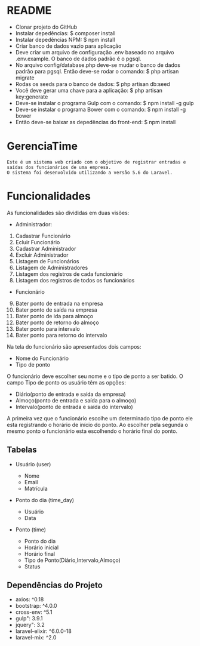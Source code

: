 # README
* Clonar projeto do GitHub
* Instalar depedências:
$ composer install
* Instalar depedências NPM:
$ npm install
* Criar banco de dados vazio para aplicação
* Deve criar um arquivo de configuração .env baseado no arquivo .env.example. O banco de dados padrão é o pgsql.
* No arquivo config/database.php deve-se mudar o banco de dados padrão para pgsql. Então deve-se rodar o comando: 
$ php artisan migrate
* Rodas os seeds para o banco de dados:
$ php artisan db:seed
* Você deve gerar uma chave para a aplicação: 
$ php artisan key:generate
* Deve-se instalar o programa Gulp com o comando:
$ npm install -g gulp  
* Deve-se instalar o programa Bower com o comando:
$ npm install -g bower  
* Então deve-se baixar as depedências do front-end:
$ npm install

# GerenciaTime
	Este é um sistema web criado com o objetivo de registrar entradas e saídas dos funcionários de uma empresa.
	O sistema foi desenvolvido utilizando a versão 5.6 do Laravel.
# Funcionalidades
As funcionalidades são divididas em duas visões:
* Administrador:
1. Cadastrar Funcionário
2. Ecluir Funcionário
3. Cadastrar Administrador
4. Excluir Administrador
5. Listagem de Funcionários
6. Listagem de Administradores
7. Listagem dos registros de cada funcionário
8. Listagem dos registros de todos os funcionários
* Funcionário
9. Bater ponto de entrada na empresa  
10. Bater ponto de saída na empresa 
11. Bater ponto de ida para almoço 
12. Bater ponto de retorno do almoço
13. Bater ponto para intervalo 
14. Bater ponto para retorno do intervalo

Na tela do funcionário são apresentados dois campos:
* Nome do Funcionário
* Tipo de ponto

O funcionário deve escolher seu nome e o tipo de ponto a ser batido. 
O campo Tipo de ponto os usuário têm as opções:
* Diário(ponto de entrada e saída da empresa)
* Almoço(ponto de entrada e saída para o almoço)
* Intervalo(ponto de entrada e saída do intervalo)

A primeira vez que o funcionário escolhe um determinado tipo de ponto ele esta registrando o horário de início do ponto. Ao escolher pela segunda o mesmo ponto o funcionário esta escolhendo o horário final do ponto.

## Tabelas

* Usuário (user)
	- Nome
	- Email
	- Matrícula

* Ponto do dia (time_day)
	- Usuário
	- Data

* Ponto (time)
	- Ponto do dia
	- Horário inicial
	- Horário final
	- Tipo de Ponto(Diário,Intervalo,Almoço)
	- Status

## Dependências do Projeto
* axios: ^0.18
* bootstrap: ^4.0.0
* cross-env: ^5.1
* gulp": 3.9.1
* jquery": 3.2
* laravel-elixir: ^6.0.0-18
* laravel-mix: ^2.0